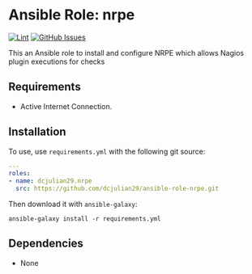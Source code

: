 # Ansible Role: nrpe

[![Lint](https://github.com/dcjulian29/ansible-role-nrpe/actions/workflows/lint.yml/badge.svg)](https://github.com/dcjulian29/ansible-role-nrpe/actions/workflows/lint.yml) [![GitHub Issues](https://img.shields.io/github/issues-raw/dcjulian29/ansible-role-nrpe.svg)](https://github.com/dcjulian29/ansible-role-nrpe/issues)

This an Ansible role to install and configure NRPE which allows Nagios plugin executions for checks

## Requirements

- Active Internet Connection.

## Installation

To use, use `requirements.yml` with the following git source:

```yaml
---
roles:
- name: dcjulian29.nrpe
  src: https://github.com/dcjulian29/ansible-role-nrpe.git
  ```

Then download it with `ansible-galaxy`:

```shell
ansible-galaxy install -r requirements.yml
```

## Dependencies

- None
